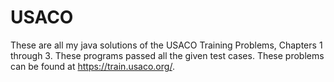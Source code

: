 # USACO
These are all my java solutions of the USACO Training Problems, Chapters 1 through 3. These programs passed all the given test cases. These problems can be found at https://train.usaco.org/.
